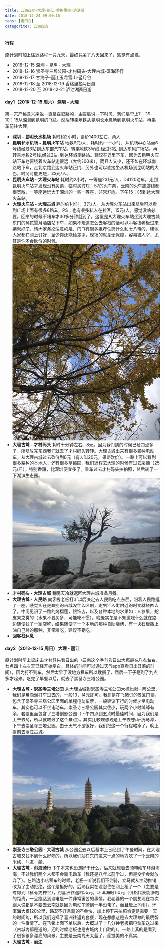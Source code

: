 ```yaml
---
title: 云游四方-大理-丽江-香格里拉-泸沽湖
date: 2018-12-24 09:00:16
tags: [走四方]
categorites: 云游四方
---
```


#### 行程

原计划时加上往返路程一共九天，最终只呆了八天回来了，感觉有点累。

- 2018-12-15 深圳 - 昆明 - 大理
- 2018-12-16 崇圣寺三塔公园-才村码头-大理古城-洱海环行 
- 2018-12-17 甘海子-丽江玉龙雪山-蓝月谷
- 2018-12-18 至 2018-12-19 香格里拉两日游
- 2018-12-20 至 2018-12-21 泸沽湖两日游


#### day1（2018-12-15 周六） 深圳 - 大理

第一天严格意义来说一直是在赶路的，主要是说一下时间。我们是早上7：35-10：15从深圳到昆明的飞机。然后转乘地铁从昆明长水机场到昆明火车站，再乘车前往大理。

* **深圳 - 昆明长水机场** 耗时约2小时，票价1400左右，两人
* **昆明长水机场 - 昆明火车站** 地铁6元/人，耗时约一个小时，从机场中心站坐6号线经过3站到达东部汽车站，转乘地铁3号线,经过6站, 到达东风广场站，再转乘地铁2号线,经过2站, 到达环城南路站。建议在这里下车，因为去昆明火车站下车也要绕着火车站走很远（大约800米），而且人又少，还不如在环城南路站下车，走北京路到达火车站正门。另外也可以直接坐从机场到昆明站的大巴，时间可能更短，25元/人。
* **昆明火车站 - 大理火车站** 耗时约2小时，一等座231元/人，D4120动车。走到昆明火车站才发现没有买票，临时买的12：57的火车票，云南的火车旅游线都很宽敞，一等座远远大于深圳的一些一等座，非常舒适。下午15：05到达大理火车站。
* **大理火车站 - 大理古城** 耗时约1小时，3元/人。从大理火车站出来以后可以看到广场上面有很多8路车，PS：也有很多私人在拉客，15元/人，感觉没啥必要。回来的时候不堵车才30多分钟就到了。这里是从大理火车站坐到大理古城东门的风花雪月酒店站下车，如果不知道怎么去客栈的话可以叫客栈老板过来接就好了。请大家务必注意的是，门口有很多推荐住房什么乱七八糟的，建议大家都在网上订好，至少你还能给差评，现场的就是无保障，容易被人宰，尤其是你不会砍价的时候。![](https://raw.githubusercontent.com/jacentsao/picbed/master/img/markdown20181225092610%E7%AC%AC%E4%B8%80%E5%A4%A9%E5%A4%A7%E7%90%86%E5%8F%A4%E5%9F%8E.jpg)
* **大理古城 - 才村码头** 耗时十分钟左右，8元。因为我们到的时候已经四点多了，所以放完东西我们就去了才村码头转转。大理古城出来有很多那种电动车，从大理古城过去砍价到8元（有人叫20元，果断砍价）。一路上可以看到很多耕种的本地人，还有很多草莓园，我们返程去大理的时候有过去采摘（25元/斤），特别香甜，比深圳便宜多了。乘车过去才村码头拍拍照，然后转了一下湖滨生态园。![](https://raw.githubusercontent.com/jacentsao/picbed/master/img/markdown20181225092242%E7%AC%AC%E4%B8%80%E5%A4%A9%E6%89%8D%E6%9D%91%E7%A0%81%E5%A4%B4%E6%B9%BF%E5%9C%B0%E5%85%AC%E5%9B%AD.jpg)
* **才村码头 - 大理古城** 稍晚天冷就返回大理古城准备用餐。
* **大理古城 - 人民路** 向客栈老板打听以后决定去人民路吃点东西，沿着人民路逛了一圈，感觉实在是跟别的古城没什么区别，走到洋人街附近的时候就绕回去了。中间见识了一路的烤榴莲，银饰店，以及各种本地的水果如：人参果，蛇皮果之类的（水果不要买多，可能吃不惯）。晚餐实在是不知道吃什么就在路边随便找了一家店吃，结果随便了一个本地的那种自助烧烤，有一块石板撒上油自己烤的那种，非常难吃，建议不要吃。
* **回客栈休息** 


#### day2（2018-12-15 周日） 大理 - 丽江

原计划时早上起床去才村码头看日出的（云南这个季节的日出大概是在八点左右，七点四十左右天已经开始变白，具体的时间可以通过天气app查看日出日落的时间），因为打不到车，然后太早了没地方租车所以耽搁了，然后一下子睡到了九点多才起来。吃完了早餐以后，就去了崇圣寺三塔公园。

* **大理古城 - 崇圣寺三塔公园** 从大理古城到崇圣寺三塔公园大概也就一两公里，我们是用滴滴打车过去的，一般13，14元即可。我们是在飞猪订的景区门票，包含了崇圣寺三塔公园里面的单程电动车票，一般建议下行的时候才坐电动车，其实也可以不坐电动车。崇圣寺三塔公园其实很小，玩两个小时绰绰有余，套票里面包含了三塔倒影公园（下午四点到五点时最佳时间，因为我们是上午去的，所以就略过了这个景点）。其实比较理想的是上午去苍山-洗马潭，下午去崇圣寺三塔公园。由于天气不是很好，我们把这一个行程略掉了，晚上提前去丽江古城。![](https://raw.githubusercontent.com/jacentsao/picbed/master/img/markdown20181225093312%E7%AC%AC%E4%BA%8C%E5%A4%A9%E5%B4%87%E5%9C%A3%E5%AF%BA%E4%B8%89%E5%A1%94%E5%85%AC%E5%9B%AD.jpg)
* **崇圣寺三塔公园 - 大理古城** 从公园会去以后基本上已经到了午餐时间，在大理古城又找不到什么好吃的，所以我们就在东门进来一点的地方吃了一个云南的米线，味道一般。
* **大理古城 - 洱海骑行** 下午本来也没想好干什么，后来就想着去骑电动车环游洱海，不过我们两个人都不会骑电动车（我还是八年以前学过，但是没学会就放弃了）。在路边小店租车的时候，老板一听说我们不会骑，立马就从主动推销改为了主动拒绝，这个是挺好的。后来我实在没忍住在网上租了一个（主要是考虑到飞猪有免押金），到喜洲往返的55元，环洱海的110元（价格代表能够跑的距离，一旦跑达到没电是一件非常痛苦的事情。我老婆的一个朋友现在每次跟人说都是不要去云南就是因为电动车骑到一半没电了，而且赶上下雨）。环洱海大概120公里，路况不好且骑的不会快，加上停下来拍照肯定是需要一天的时间的，所以我们选择了喜洲往返的套餐，现在想想这是去大理做的最明智的一件事情了。在飞猪上面下单以后，大概过了十几分钟老板把电动车送过来（古城内都是送的，还的时候老板也是古城内上门取的）。一路上真的是看到了很多很多漂亮的风景，主要是云南的天太蓝了，感觉美的不真实。
* **大理古城 - 丽江** 

